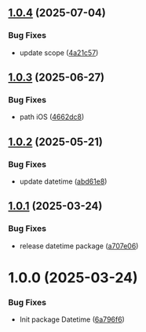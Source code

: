 ## [1.0.4](https://github.com/KhanhTQ-Organization/com.ktgame.datetime/compare/v1.0.3...v1.0.4) (2025-07-04)


### Bug Fixes

* update scope ([4a21c57](https://github.com/KhanhTQ-Organization/com.ktgame.datetime/commit/4a21c570945c370d002a54cbf39af53ee116a817))

## [1.0.3](https://github.com/KhanhTQ-hub/com.ktgame.datetime/compare/v1.0.2...v1.0.3) (2025-06-27)


### Bug Fixes

* path iOS ([4662dc8](https://github.com/KhanhTQ-hub/com.ktgame.datetime/commit/4662dc84d006ea3e9dbec6535e5c7149802fe568))

## [1.0.2](https://github.com/KhanhTQ-hub/com.ktgame.datetime/compare/v1.0.1...v1.0.2) (2025-05-21)


### Bug Fixes

* update datetime ([abd61e8](https://github.com/KhanhTQ-hub/com.ktgame.datetime/commit/abd61e8bf19a58f4af3cc5c5a4e519de2919ba01))

## [1.0.1](https://github.com/KhanhTQ-hub/com.ktgame.datetime/compare/v1.0.0...v1.0.1) (2025-03-24)


### Bug Fixes

* release datetime package ([a707e06](https://github.com/KhanhTQ-hub/com.ktgame.datetime/commit/a707e06f40ad97a9206f6dcabb8e38b1c9856121))

# 1.0.0 (2025-03-24)


### Bug Fixes

* Init package Datetime ([6a796f6](https://github.com/KhanhTQ-hub/com.ktgame.datetime/commit/6a796f67b9e6dfe6d5f7112fd6c40d03ecdff26e))
